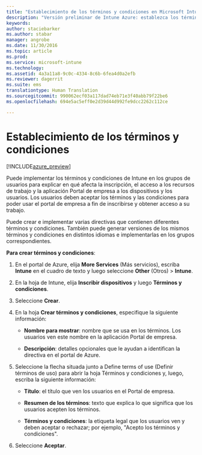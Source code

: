 ```yaml
---
title: "Establecimiento de los términos y condiciones en Microsoft Intune | Versión preliminar de Intune Azure | Microsoft Docs"
description: "Versión preliminar de Intune Azure: establezca los términos y condiciones que los usuarios ven en el Portal de empresa de Intune. "
keywords: 
author: staciebarker
ms.author: stabar
manager: angrobe
ms.date: 11/30/2016
ms.topic: article
ms.prod: 
ms.service: microsoft-intune
ms.technology: 
ms.assetid: 4a3a11a8-9c0c-4334-8c6b-6fea4d0a2efb
ms.reviewer: dagerrit
ms.suite: ems
translationtype: Human Translation
ms.sourcegitcommit: 990062ecf03a117dad74eb71e3f40abb79f22be6
ms.openlocfilehash: 694e5ac5eff0e2d39d44d992fe9dcc2262c112ce

---
```


# <a name="set-terms-and-conditions"></a>Establecimiento de los términos y condiciones 

[!INCLUDE[azure_preview](../includes/azure_preview.md)]

Puede implementar los términos y condiciones de Intune en los grupos de usuarios para explicar en qué afecta la inscripción, el acceso a los recursos de trabajo y la aplicación Portal de empresa a los dispositivos y los usuarios. Los usuarios deben aceptar los términos y las condiciones para poder usar el portal de empresa a fin de inscribirse y obtener acceso a su trabajo.

Puede crear e implementar varias directivas que contienen diferentes términos y condiciones. También puede generar versiones de los mismos términos y condiciones en distintos idiomas e implementarlas en los grupos correspondientes.

**Para crear términos y condiciones**:

1. En el portal de Azure, elija **More Services** (Más servicios), escriba **Intune** en el cuadro de texto y luego seleccione **Other** (Otros)  > **Intune**.

2. En la hoja de Intune, elija **Inscribir dispositivos** y luego **Términos y condiciones**.

3. Seleccione **Crear**.

4. En la hoja **Crear términos y condiciones**, especifique la siguiente información:

   - **Nombre para mostrar**: nombre que se usa en los términos. Los usuarios ven este nombre en la aplicación Portal de empresa.

   - **Descripción**: detalles opcionales que le ayudan a identifican la directiva en el portal de Azure.

5. Seleccione la flecha situada junto a Define terms of use (Definir términos de uso) para abrir la hoja Términos y condiciones y, luego, escriba la siguiente información:

   - **Título**: el título que ven los usuarios en el Portal de empresa.

   - **Resumen de los términos**: texto que explica lo que significa que los usuarios acepten los términos.

   - **Términos y condiciones**: la etiqueta legal que los usuarios ven y deben aceptar o rechazar; por ejemplo, "Acepto los términos y condiciones".

6. Seleccione **Aceptar**.



<!--HONumber=Feb17_HO1-->



